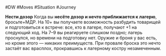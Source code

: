 #DW #Moves #Situation #Journey  

**Нести дозор**
Когда вы **несёте дозор и нечто приближается к лагерю**, бросьте+МДР. 
На 10+ вы получаете возможность разбудить товарищей и подготовиться к встрече: все, кто в лагере, получают +1 на следующий ход. 
На 7–9 вы реагируете слишком поздно; лагерь проснулся, но времени на подготовку нет. Оружие и броня у вас есть, но кроме этого — никаких преимуществ. 
При провале броска это нечто застаёт вас врасплох, прокравшись к лагерному костру незамеченным.